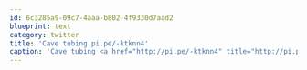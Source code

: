 ```yaml
---
id: 6c3285a9-09c7-4aaa-b802-4f9330d7aad2
blueprint: text
category: twitter
title: 'Cave tubing pi.pe/-ktknn4'
caption: 'Cave tubing <a href="http://pi.pe/-ktknn4" title="http://pi.pe/-ktknn4" class="link link_untco">pi.pe/-ktknn4</a>'
---
```

